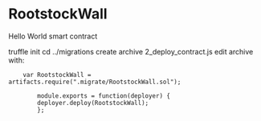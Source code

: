 # RootstockWall
Hello World smart contract

truffle init
cd ../migrations
create archive 2_deploy_contract.js
edit archive with: 


		var RootstockWall = artifacts.require(".migrate/RootstockWall.sol");

			module.exports = function(deployer) {
  			deployer.deploy(RootstockWall);
			};
